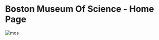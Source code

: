 # Boston Museum Of Science - Home Page

![mos](https://user-images.githubusercontent.com/44896870/51435229-8e244a00-1c38-11e9-8589-45f7ada1a737.gif)
